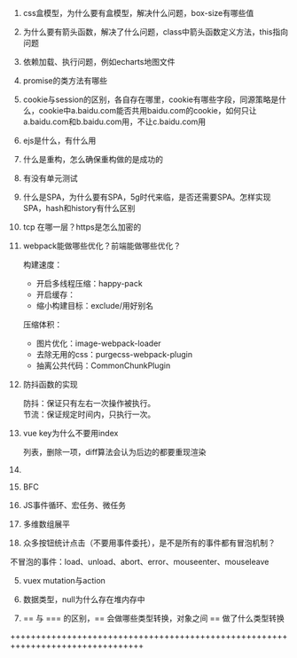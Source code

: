 1. css盒模型，为什么要有盒模型，解决什么问题，box-size有哪些值
2. 为什么要有箭头函数，解决了什么问题，class中箭头函数定义方法，this指向问题
3. 依赖加载、执行问题，例如echarts地图文件
4. promise的类方法有哪些
5. cookie与session的区别，各自存在哪里，cookie有哪些字段，同源策略是什么，cookie中a.baidu.com能否共用baidu.com的cookie，如何只让a.baidu.com和b.baidu.com用，不让c.baidu.com用
6. ejs是什么，有什么用
7. 什么是重构，怎么确保重构做的是成功的
8. 有没有单元测试
9. 什么是SPA，为什么要有SPA，5g时代来临，是否还需要SPA。怎样实现SPA，hash和history有什么区别

1. tcp 在哪一层？https是怎么加密的

    

2. webpack能做哪些优化？前端能做哪些优化？

    构建速度：
      * 开启多线程压缩：happy-pack
      * 开启缓存：
      * 缩小构建目标：exclude/用好别名

    压缩体积：
      * 图片优化：image-webpack-loader
      * 去除无用的css：purgecss-webpack-plugin
      * 抽离公共代码：CommonChunkPlugin

3. 防抖函数的实现

    防抖：保证只有左右一次操作被执行。    
    节流：保证规定时间内，只执行一次。

4. vue key为什么不要用index

    列表，删除一项，diff算法会认为后边的都要重现渲染

5. 


1. BFC

2. JS事件循环、宏任务、微任务

3. 多维数组展平

4. 众多按钮统计点击（不要用事件委托），是不是所有的事件都有冒泡机制？

不冒泡的事件：load、unload、abort、error、mouseenter、mouseleave

5. vuex mutation与action

6. 数据类型，null为什么存在堆内存中

7. == 与 === 的区别，== 会做哪些类型转换，对象之间 == 做了什么类型转换


++++++++++++++++++++++++++++++++++++++++++++++++++++++++++++++++++++++++++++++++


